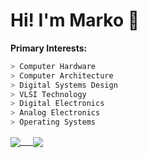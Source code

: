 # Hi! I'm Marko 👋
**Primary Interests:**
```c
> Computer Hardware
> Computer Architecture
> Digital Systems Design
> VLSI Technology
> Digital Electronics
> Analog Electronics
> Operating Systems
```

<a href="https://github.com/anuraghazra/github-readme-stats">
  <img align="center" src="https://github-readme-stats.vercel.app/api?username=markociricilic&show_icons=true&theme=gruvbox" />
&nbsp&nbsp&nbsp
<a href="https://github.com/anuraghazra/github-readme-stats">
  <img align="center" src="https://github-readme-stats.vercel.app/api/top-langs/?username=markociricilic&langs_count=6&theme=gruvbox" />
</a>
